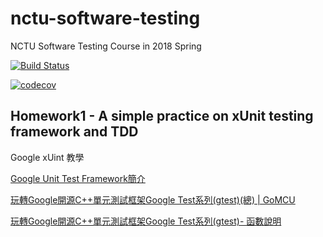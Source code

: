 # nctu-software-testing

NCTU Software Testing Course in 2018 Spring 

[![Build Status](https://travis-ci.org/NorthBei/nctu-software-testing.svg?branch=master)](https://travis-ci.org/NorthBei/nctu-software-testing)

[![codecov](https://codecov.io/gh/NorthBei/nctu-software-testing/branch/master/graph/badge.svg)](https://codecov.io/gh/NorthBei/nctu-software-testing)


## Homework1 - A simple practice on xUnit testing framework and TDD

Google xUint 教學

[Google Unit Test Framework簡介](https://coherence0815.wordpress.com/2014/08/16/google-unit-test-framewrok-intro/)

[玩轉Google開源C++單元測試框架Google Test系列\(gtest\)\(總\) \| GoMCU](https://www.gomcu.com/googlecgoogle-testgtes/)

[玩轉Google開源C++單元測試框架Google Test系列\(gtest\)- 函數說明](http://www.cnblogs.com/coderzh/archive/2009/04/06/1430364.html)
